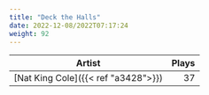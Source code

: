```yaml
---
title: "Deck the Halls"
date: 2022-12-08/2022T07:17:24
weight: 92
---
```




 Artist | Plays 
----- | -----:
[Nat King Cole]({{< ref "a3428">}}) | 37
